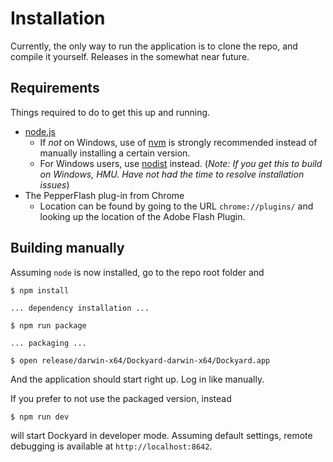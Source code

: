 # Installation

Currently, the only way to run the application is to clone the repo,
and compile it yourself. Releases in the somewhat near future.

## Requirements

Things required to do to get this up and running.

 * [node.js](https://nodejs.org)
   * If _not_ on Windows, use of [nvm](https://github.com/creationix/nvm)
     is strongly recommended instead of manually installing a certain version.
   * For Windows users, use [nodist](https://github.com/marcelklehr/nodist)
     instead. (_Note: If you get this to build on Windows, HMU. Have not had the
     time to resolve installation issues_)
 * The PepperFlash plug-in from Chrome
   * Location can be found by going to the URL `chrome://plugins/` and
     looking up the location of the Adobe Flash Plugin.
     
## Building manually

Assuming `node` is now installed, go to the repo root folder and
 
    $ npm install
    
    ... dependency installation ...
    
    $ npm run package
    
    ... packaging ...
    
    $ open release/darwin-x64/Dockyard-darwin-x64/Dockyard.app

And the application should start right up. Log in like manually.

If you prefer to not use the packaged version, instead

    $ npm run dev
    
will start Dockyard in developer mode. Assuming default settings,
remote debugging is available at `http://localhost:8642`.
